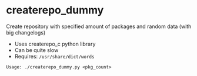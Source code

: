 # createrepo_dummy
Create repository with specified amount of packages and random data (with big changelogs)

* Uses createrepo_c python library
* Can be quite slow
* Requires: `/usr/share/dict/words`

```
Usage: ./createrepo_dummy.py <pkg_count>
```
